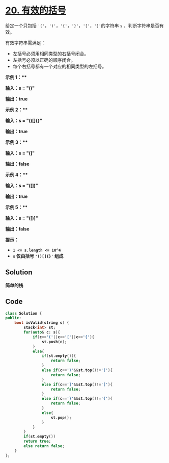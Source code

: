 # [20. 有效的括号](https://leetcode.cn/problems/valid-parentheses/description/?envType=study-plan-v2&envId=top-100-liked)

给定一个只包括 `'('`，`')'`，`'{'`，`'}'`，`'['`，`']'`的字符串 `s` ，判断字符串是否有效。

有效字符串需满足：

- 左括号必须用相同类型的右括号闭合。
- 左括号必须以正确的顺序闭合。
- 每个右括号都有一个对应的相同类型的左括号。

<strong class="example">示例 1：** 

<div class="example-block">
<b>输入：</b>s = "()"

<b>输出：</b>true

<strong class="example">示例 2：** 

<div class="example-block">
<b>输入：</b>s = "()[]{}"

<b>输出：</b>true

<strong class="example">示例 3：** 

<div class="example-block">
<b>输入：</b>s = "(]"

<b>输出：</b>false

<strong class="example">示例 4：** 

<div class="example-block">
<b>输入：</b>s = "([])"

<b>输出：</b>true

<strong class="example">示例 5：** 

<div class="example-block">
<b>输入：</b>s = "([)]"

<b>输出：</b>false

**提示：** 

- `1 <= s.length <= 10^4`
- `s` 仅由括号 `'()[]{}'` 组成

## Solution

简单的栈

## Code

```c++
class Solution {
public:
    bool isValid(string s) {
        stack<int> st;
        for(auto& c: s){
            if(c=='('||c=='['||c=='{'){
                st.push(c);
            }
            else{
                if(st.empty()){
                    return false;
                }
                else if(c==')'&&st.top()!='('){
                    return false;
                }
                else if(c==']'&&st.top()!='['){
                    return false;
                }
                else if(c=='}'&&st.top()!='{'){
                    return false;
                }
                else{
                    st.pop();
                }
            }
        }
        if(st.empty())
        return true;
        else return false;
    }
};
```

